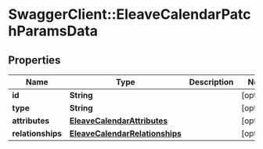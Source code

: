 # SwaggerClient::EleaveCalendarPatchParamsData

## Properties
Name | Type | Description | Notes
------------ | ------------- | ------------- | -------------
**id** | **String** |  | [optional] 
**type** | **String** |  | [optional] 
**attributes** | [**EleaveCalendarAttributes**](EleaveCalendarAttributes.md) |  | [optional] 
**relationships** | [**EleaveCalendarRelationships**](EleaveCalendarRelationships.md) |  | [optional] 


